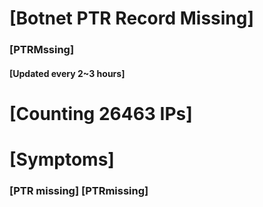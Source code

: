 # [Botnet PTR Record Missing]
### [PTRMssing]
#### [Updated every 2~3 hours]

# [Counting 26463 IPs]

# [Symptoms] 
###   [PTR missing] [PTRmissing]
